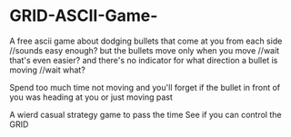 # GRID-ASCII-Game-

A free ascii game about dodging bullets that come at you from each side
//sounds easy enough?
but the bullets move only when you move
//wait that's even easier?
and there's no indicator for what direction a bullet is moving
//wait what?

Spend too much time not moving and you'll forget if the bullet in front of you was heading at you or just moving past

A wierd casual strategy game to pass the time
See if you can control the GRID
